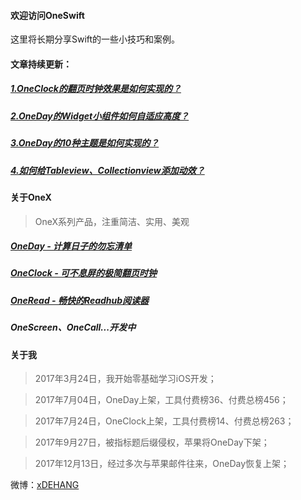 #### 欢迎访问OneSwift

这里将长期分享Swift的一些小技巧和案例。


#### 文章持续更新：

#####  [1.OneClock的翻页时钟效果是如何实现的？](/1.OneClock的翻页时钟效果是如何实现的?.md)

#####  [2.OneDay的Widget小组件如何自适应高度？](/2.OneDay的Widget小组件如何自适应高度?.md)

#####  [3.OneDay的10种主题是如何实现的？](/3.OneDay的10种主题是如何实现的?.md)

#####  [4.如何给Tableview、Collectionview添加动效？](/4.如何给Tableview、Collectionview添加动效?.md)


#### 关于OneX
> OneX系列产品，注重简洁、实用、美观

##### [OneDay - 计算日子的勿忘清单](https://itunes.apple.com/cn/app/id1250290965)
##### [OneClock - 可不息屏的极简翻页时钟](https://itunes.apple.com/cn/app/id1257395357)
##### [OneRead - 畅快的Readhub阅读器](https://jinshuju.net/f/syQKg5)

##### OneScreen、OneCall...开发中


#### 关于我

> 2017年3月24日，我开始零基础学习iOS开发；

> 2017年7月04日，OneDay上架，工具付费榜36、付费总榜456；

> 2017年7月24日，OneClock上架，工具付费榜14、付费总榜263；

> 2017年9月27日，被指标题后缀侵权，苹果将OneDay下架；

> 2017年12月13日，经过多次与苹果邮件往来，OneDay恢复上架；


微博：[xDEHANG](http://weibo.com/bujidehang/)
